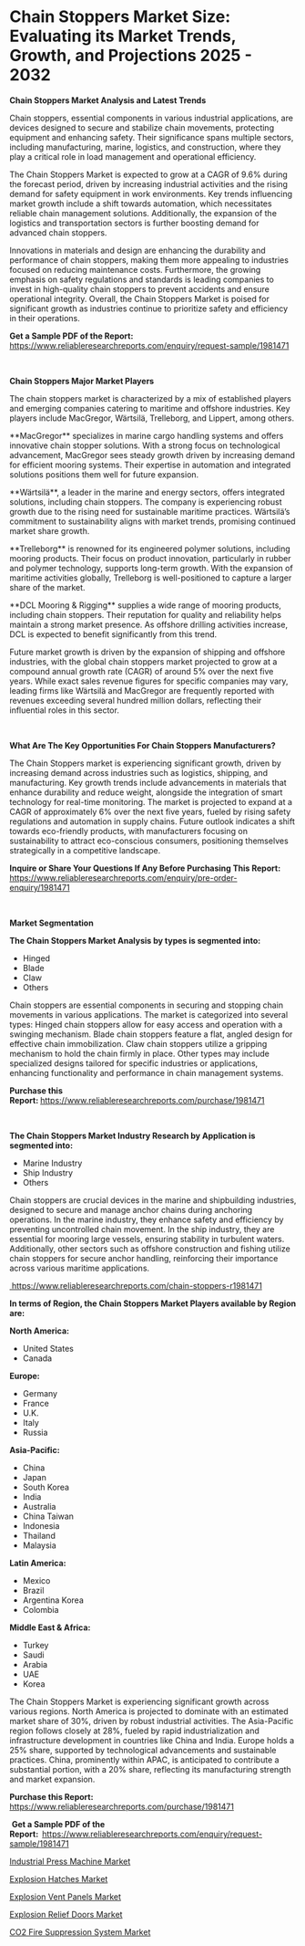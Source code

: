 <p><h1>Chain Stoppers Market Size: Evaluating its Market Trends, Growth, and Projections 2025 - 2032</h1></p><p><strong>Chain Stoppers Market Analysis and Latest Trends</strong></p>
<p><p>Chain stoppers, essential components in various industrial applications, are devices designed to secure and stabilize chain movements, protecting equipment and enhancing safety. Their significance spans multiple sectors, including manufacturing, marine, logistics, and construction, where they play a critical role in load management and operational efficiency. </p><p>The Chain Stoppers Market is expected to grow at a CAGR of 9.6% during the forecast period, driven by increasing industrial activities and the rising demand for safety equipment in work environments. Key trends influencing market growth include a shift towards automation, which necessitates reliable chain management solutions. Additionally, the expansion of the logistics and transportation sectors is further boosting demand for advanced chain stoppers. </p><p>Innovations in materials and design are enhancing the durability and performance of chain stoppers, making them more appealing to industries focused on reducing maintenance costs. Furthermore, the growing emphasis on safety regulations and standards is leading companies to invest in high-quality chain stoppers to prevent accidents and ensure operational integrity. Overall, the Chain Stoppers Market is poised for significant growth as industries continue to prioritize safety and efficiency in their operations.</p></p>
<p><strong>Get a Sample PDF of the Report:&nbsp;</strong> <a href="https://www.reliableresearchreports.com/enquiry/request-sample/1981471?utm_campaign=9&utm_medium=2&utm_source=Github&utm_content=ia&utm_term=10042025&utm_id=chain-stoppers">https://www.reliableresearchreports.com/enquiry/request-sample/1981471</a></p>
<p>&nbsp;</p>
<p><strong>Chain Stoppers Major Market Players</strong></p>
<p><p>The chain stoppers market is characterized by a mix of established players and emerging companies catering to maritime and offshore industries. Key players include MacGregor, Wärtsilä, Trelleborg, and Lippert, among others.</p><p>**MacGregor** specializes in marine cargo handling systems and offers innovative chain stopper solutions. With a strong focus on technological advancement, MacGregor sees steady growth driven by increasing demand for efficient mooring systems. Their expertise in automation and integrated solutions positions them well for future expansion.</p><p>**Wärtsilä**, a leader in the marine and energy sectors, offers integrated solutions, including chain stoppers. The company is experiencing robust growth due to the rising need for sustainable maritime practices. Wärtsilä’s commitment to sustainability aligns with market trends, promising continued market share growth.</p><p>**Trelleborg** is renowned for its engineered polymer solutions, including mooring products. Their focus on product innovation, particularly in rubber and polymer technology, supports long-term growth. With the expansion of maritime activities globally, Trelleborg is well-positioned to capture a larger share of the market.</p><p>**DCL Mooring & Rigging** supplies a wide range of mooring products, including chain stoppers. Their reputation for quality and reliability helps maintain a strong market presence. As offshore drilling activities increase, DCL is expected to benefit significantly from this trend.</p><p>Future market growth is driven by the expansion of shipping and offshore industries, with the global chain stoppers market projected to grow at a compound annual growth rate (CAGR) of around 5% over the next five years. While exact sales revenue figures for specific companies may vary, leading firms like Wärtsilä and MacGregor are frequently reported with revenues exceeding several hundred million dollars, reflecting their influential roles in this sector.</p></p>
<p>&nbsp;</p>
<p><strong>What Are The Key Opportunities For Chain Stoppers Manufacturers?</strong></p>
<p><p>The Chain Stoppers market is experiencing significant growth, driven by increasing demand across industries such as logistics, shipping, and manufacturing. Key growth trends include advancements in materials that enhance durability and reduce weight, alongside the integration of smart technology for real-time monitoring. The market is projected to expand at a CAGR of approximately 6% over the next five years, fueled by rising safety regulations and automation in supply chains. Future outlook indicates a shift towards eco-friendly products, with manufacturers focusing on sustainability to attract eco-conscious consumers, positioning themselves strategically in a competitive landscape.</p></p>
<p><strong>Inquire or Share Your Questions If Any Before Purchasing This Report:</strong> <a href="https://www.reliableresearchreports.com/enquiry/pre-order-enquiry/1981471?utm_campaign=9&utm_medium=2&utm_source=Github&utm_content=ia&utm_term=10042025&utm_id=chain-stoppers">https://www.reliableresearchreports.com/enquiry/pre-order-enquiry/1981471</a></p>
<p>&nbsp;</p>
<p><strong>Market Segmentation</strong></p>
<p><strong>The Chain Stoppers Market Analysis by types is segmented into:</strong></p>
<p><ul><li>Hinged</li><li>Blade</li><li>Claw</li><li>Others</li></ul></p>
<p><p>Chain stoppers are essential components in securing and stopping chain movements in various applications. The market is categorized into several types: Hinged chain stoppers allow for easy access and operation with a swinging mechanism. Blade chain stoppers feature a flat, angled design for effective chain immobilization. Claw chain stoppers utilize a gripping mechanism to hold the chain firmly in place. Other types may include specialized designs tailored for specific industries or applications, enhancing functionality and performance in chain management systems.</p></p>
<p><strong>Purchase this Report:&nbsp;</strong><a href="https://www.reliableresearchreports.com/purchase/1981471?utm_campaign=9&utm_medium=2&utm_source=Github&utm_content=ia&utm_term=10042025&utm_id=chain-stoppers">https://www.reliableresearchreports.com/purchase/1981471</a></p>
<p>&nbsp;</p>
<p><strong>The Chain Stoppers Market Industry Research by Application is segmented into:</strong></p>
<p><ul><li>Marine Industry</li><li>Ship Industry</li><li>Others</li></ul></p>
<p><p>Chain stoppers are crucial devices in the marine and shipbuilding industries, designed to secure and manage anchor chains during anchoring operations. In the marine industry, they enhance safety and efficiency by preventing uncontrolled chain movement. In the ship industry, they are essential for mooring large vessels, ensuring stability in turbulent waters. Additionally, other sectors such as offshore construction and fishing utilize chain stoppers for secure anchor handling, reinforcing their importance across various maritime applications.</p></p>
<p><a href="https://www.reliableresearchreports.com/chain-stoppers-r1981471?utm_campaign=9&utm_medium=2&utm_source=Github&utm_content=ia&utm_term=10042025&utm_id=chain-stoppers">&nbsp;https://www.reliableresearchreports.com/chain-stoppers-r1981471</a></p>
<p><strong>In terms of Region, the Chain Stoppers Market Players available by Region are:</strong></p>
<p>
    <p> <strong> North America: </strong>
        <ul>
            <li>United States</li>
            <li>Canada</li>
        </ul>
        </p> 
    <p> <strong> Europe: </strong>
        <ul>
            <li>Germany</li>
            <li>France</li>
            <li>U.K.</li>
            <li>Italy</li>
            <li>Russia</li>
        </ul>
        </p> 
    <p> <strong> Asia-Pacific: </strong>
        <ul>
            <li>China</li>
            <li>Japan</li>
            <li>South Korea</li>
            <li>India</li>
            <li>Australia</li>
            <li>China Taiwan</li>
            <li>Indonesia</li>
            <li>Thailand</li>
            <li>Malaysia</li>
        </ul>
        </p> 
    <p> <strong> Latin America: </strong>
        <ul>
            <li>Mexico</li>
            <li>Brazil</li>
            <li>Argentina Korea</li>
            <li>Colombia</li>
        </ul>
        </p> 
    <p> <strong> Middle East & Africa: </strong>
        <ul>
            <li>Turkey</li>
            <li>Saudi</li>
            <li>Arabia</li>
            <li>UAE</li>
            <li>Korea</li>
        </ul>
    </p>
    </p>
<p><p>The Chain Stoppers Market is experiencing significant growth across various regions. North America is projected to dominate with an estimated market share of 30%, driven by robust industrial activities. The Asia-Pacific region follows closely at 28%, fueled by rapid industrialization and infrastructure development in countries like China and India. Europe holds a 25% share, supported by technological advancements and sustainable practices. China, prominently within APAC, is anticipated to contribute a substantial portion, with a 20% share, reflecting its manufacturing strength and market expansion.</p></p>
<p><strong>Purchase this Report: </strong><a href="https://www.reliableresearchreports.com/purchase/1981471?utm_campaign=9&utm_medium=2&utm_source=Github&utm_content=ia&utm_term=10042025&utm_id=chain-stoppers">https://www.reliableresearchreports.com/purchase/1981471</a></p>
<p>&nbsp;<strong>Get a Sample PDF of the Report:&nbsp;&nbsp;</strong><a href="https://www.reliableresearchreports.com/enquiry/request-sample/1981471?utm_campaign=9&utm_medium=2&utm_source=Github&utm_content=ia&utm_term=10042025&utm_id=chain-stoppers">https://www.reliableresearchreports.com/enquiry/request-sample/1981471</a></p>
<p><strong></strong></p>
<p><p><a href="https://github.com/wymarnaiz/Market-Research-Report-List-1/blob/main/industrial-press-machine-market.md?utm_campaign=9&utm_medium=2&utm_source=Github&utm_content=ia&utm_term=10042025&utm_id=chain-stoppers">Industrial Press Machine Market</a></p><p><a href="https://github.com/arionmp/Market-Research-Report-List-5/blob/main/explosion-hatches-market.md?utm_campaign=9&utm_medium=2&utm_source=Github&utm_content=ia&utm_term=10042025&utm_id=chain-stoppers">Explosion Hatches Market</a></p><p><a href="https://github.com/luckyshygirl/Market-Research-Report-List-7/blob/main/explosion-vent-panels-market.md?utm_campaign=9&utm_medium=2&utm_source=Github&utm_content=ia&utm_term=10042025&utm_id=chain-stoppers">Explosion Vent Panels Market</a></p><p><a href="https://github.com/vimar16th/Market-Research-Report-List-7/blob/main/explosion-relief-doors-market.md?utm_campaign=9&utm_medium=2&utm_source=Github&utm_content=ia&utm_term=10042025&utm_id=chain-stoppers">Explosion Relief Doors Market</a></p><p><a href="https://github.com/maikefelanc3/Market-Research-Report-List-1/blob/main/co2-fire-suppression-system-market.md?utm_campaign=9&utm_medium=2&utm_source=Github&utm_content=ia&utm_term=10042025&utm_id=chain-stoppers">CO2 Fire Suppression System Market</a></p></p>